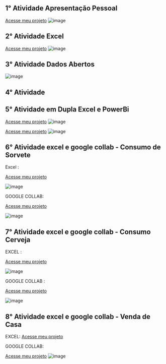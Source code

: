 
## 1° Atividade Apresentação Pessoal
[Acesse meu projeto](https://www.canva.com/design/DAGfsda_pds/I_vLEvwjObxcAmmvRj8x0g/view?utm_content=DAGfsda_pds&utm_campaign=designshare&utm_medium=link2&utm_source=uniquelinks&utlId=h1e599a5ef9)
![image](https://github.com/user-attachments/assets/f2cad49a-d8ca-42ca-8e87-2674798a8f92)
## 2° Atividade Excel
[Acesse meu projeto](https://github.com/braga2601/INF-LOG/blob/0400ce6c0fee1bb98afa80841fa200cce6ec32a7/Dicionario%20Guilherme%20Braga.xlsx)
![image](https://github.com/user-attachments/assets/c8ae98c0-bf9c-4d68-8030-0fc9c8d8cbaa)
## 3° Atividade Dados Abertos
![image](https://github.com/user-attachments/assets/ecdce5f1-760a-432d-a3fa-1220d4a074b5) 
## 4° Atividade 
## 5° Atividade em Dupla Excel e PowerBi

[Acesse meu projeto](https://github.com/braga2601/INF-LOG/blob/2a24ffffe68f0733f6b8ca179d23775a2d6c2280/Atividade%20Excel%20Inf..xlsx)
![image](https://github.com/user-attachments/assets/bc8b9e74-57ef-4f55-bc8d-b887b3612cff)

[Acesse meu projeto](https://github.com/braga2601/INF-LOG/blob/f4d6c984f188dc93641737c2a2d415150b263a6d/trabalho%20gui%20e%20vini.pbix)
![image](https://github.com/user-attachments/assets/dddb5399-0aff-441c-8e21-81fd1ee89174)

## 6° Atividade excel e google collab - Consumo de Sorvete 

Excel : 

[Acesse meu projeto](https://github.com/braga2601/INF-LOG/raw/refs/heads/main/Ice%20Creamgui2.xlsx)

![image](https://github.com/user-attachments/assets/bf360d86-23f4-4465-adfd-10dd7479ca27)



GOOGLE COLLAB: 

[Acesse meu projeto](CONSUMO1.ipynb)

![image](https://github.com/user-attachments/assets/b7ea9b43-a35a-41a7-a4cf-97d2335e8f59)





## 7° Atividade excel e google collab - Consumo Cerveja

EXCEL : 

[Acesse meu projeto](https://github.com/braga2601/INF-LOG/raw/refs/heads/main/Consumo_cerveja.csv%20braga.xlsx)

![image](https://github.com/user-attachments/assets/2e72f2af-fba2-43a6-bfe7-3dbd4973aa64)



GOOGLE COLLAB :

[Acesse meu projeto](https://colab.research.google.com/drive/1kd3q2ehOwagyyQTnn7ufMcS319EPYqwK?authuser=0#scrollTo=qVLza_NFKpiy)

![image](https://github.com/user-attachments/assets/e0b621ec-8c5e-4393-a974-b03ff21e5167)

## 8° Atividade excel e google collab - Venda de Casa 

EXCEL: 
[Acesse meu projeto](https://drive.google.com/file/d/1c_xXO3OXgwv7-N4W5lYlLXw__fUFoljc/view?usp=drive_link)




GOOGLE COLLAB: 

[Acesse meu projeto](https://github.com/braga2601/INF-LOG/raw/refs/heads/main/Vendas_De_Casa.ipynb)
![image](https://github.com/user-attachments/assets/d25e9e1a-03e1-4117-bf21-4318ab7d8c88)



